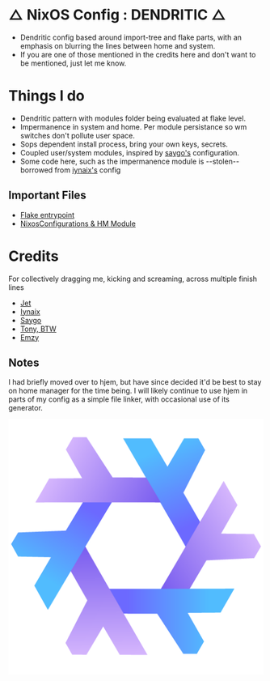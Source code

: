 # △ NixOS Config : DENDRITIC △
- Dendritic config based around import-tree and flake parts, with an emphasis on blurring the lines between home and system.
- If you are one of those mentioned in the credits here and don't want to be mentioned, just let me know.

# Things I do
- Dendritic pattern with modules folder being evaluated at flake level.
- Impermanence in system and home. Per module persistance so wm switches don't pollute user space.
- Sops dependent install process, bring your own keys, secrets.
- Coupled user/system modules, inspired by [saygo's](https://github.com/saygo-png/nixos) configuration.
- Some code here, such as the impermanence module is --stolen-- borrowed from [iynaix's](https://github.com/iynaix/dotfiles) config

## Important Files
- [Flake entrypoint](flake.nix)
- [NixosConfigurations & HM Module](outputs/nixos-configs.nix)

# Credits
 For collectively dragging me, kicking and screaming, across multiple finish lines
- [Jet](https://github.com/Michael-C-Buckley/home-config)
- [Iynaix](https://github.com/iynaix/dotfiles)
- [Saygo](https://github.com/saygo-png/nixos)
- [Tony, BTW](https://www.tonybtw.com/)
- [Emzy](https://github.com/emzywastaken/dotfiles)

## Notes
I had briefly moved over to hjem, but have since decided it'd be best to stay on home manager for the time being. I will likely continue to use hjem in parts of my config as a simple file linker, with occasional use of its generator.
  
[<img src="media/icons/purple-logo.png"/>](Logo)

